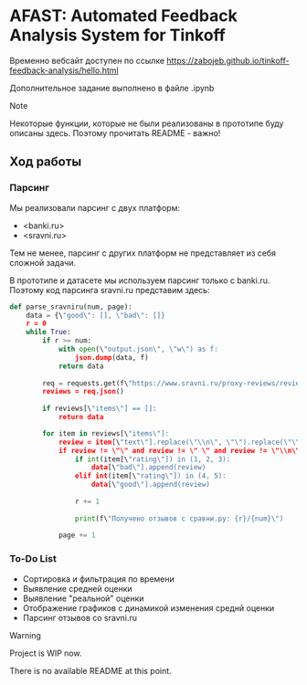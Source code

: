 # AFAST: Automated Feedback Analysis System for Tinkoff

Временно вебсайт доступен по ссылке <https://zabojeb.github.io/tinkoff-feedback-analysis/hello.html>

Дополнительное задание выполнено в файле .ipynb

> [!NOTE]
> Некоторые функции, которые не были реализованы в прототипе буду описаны здесь.
> Поэтому прочитать README - важно!

## Ход работы
### Парсинг
Мы реализовали парсинг с двух платформ:
- <banki.ru>
- <sravni.ru>

Тем не менее, парсинг с других платформ не представляет из себя сложной задачи.

В прототипе и датасете мы используем парсинг только с banki.ru. Поэтому код парсинга sravni.ru представим здесь:
```python
def parse_sravniru(num, page):
    data = {\"good\": [], \"bad\": []}
    r = 0
    while True:
        if r >= num:
            with open(\"output.json\", \"w\") as f:
                json.dump(data, f)
            return data
            
        req = requests.get(f\"https://www.sravni.ru/proxy-reviews/reviews/?filterBy=withRates&fingerPrint=ea060f38d490a841e5bae143a1505423&isClient=true&locationRoute=&newIds=true&orderBy=byDate&pageIndex={page}&pageSize=10&reviewObjectId=5bb4f769245bc22a520a6353&reviewObjectType=banks&specificProductId=&withVotes=true\")
        reviews = req.json()
        
        if reviews[\"items\"] == []:
            return data

        for item in reviews[\"items\"]:
            review = item[\"text\"].replace(\"\\n\", \"\").replace(\"\\r\", \"\").replace(\"\\t\", \"\")
            if review != \"\" and review != \" \" and review != \"\\n\" and review != ', ':
                if int(item[\"rating\"]) in (1, 2, 3):
                    data[\"bad\"].append(review)
                elif int(item[\"rating\"]) in (4, 5):
                    data[\"good\"].append(review)
                    
                r += 1
                
                print(f\"Получено отзывов с сравни.ру: {r}/{num}\")
                
            page += 1
```

### To-Do List
- Сортировка и фильтрация по времени
- Выявление средней оценки
- Выявление "реальной" оценки
- Отображение графиков с динамикой изменения среднй оценки
- Парсинг отзывов со sravni.ru

> [!WARNING]
> Project is WIP now.
> 
> There is no available README at this point.
